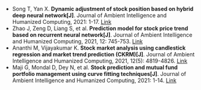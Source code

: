 * Song T, Yan X. <b>Dynamic adjustment of stock position based on hybrid deep neural network[J]</b>. Journal of Ambient Intelligence and Humanized Computing, 2021: 1-17. [Link](https://link.springer.com/article/10.1007/s12652-020-02768-4)
* Zhao J, Zeng D, Liang S, et al. <b>Prediction model for stock price trend based on recurrent neural network[J]</b>. Journal of Ambient Intelligence and Humanized Computing, 2021, 12: 745-753. [Link](https://link.springer.com/article/10.1007/s12652-020-02057-0)
* Ananthi M, Vijayakumar K. <b>Stock market analysis using candlestick regression and market trend prediction (CKRM)[J]</b>. Journal of Ambient Intelligence and Humanized Computing, 2021, 12(5): 4819-4826. [Link](https://link.springer.com/article/10.1007/s12652-020-01892-5)
* Maji G, Mondal D, Dey N, et al. <b>Stock prediction and mutual fund portfolio management using curve fitting techniques[J]</b>. Journal of Ambient Intelligence and Humanized Computing, 2021: 1-14. [Link](https://link.springer.com/article/10.1007/s12652-020-02693-6)